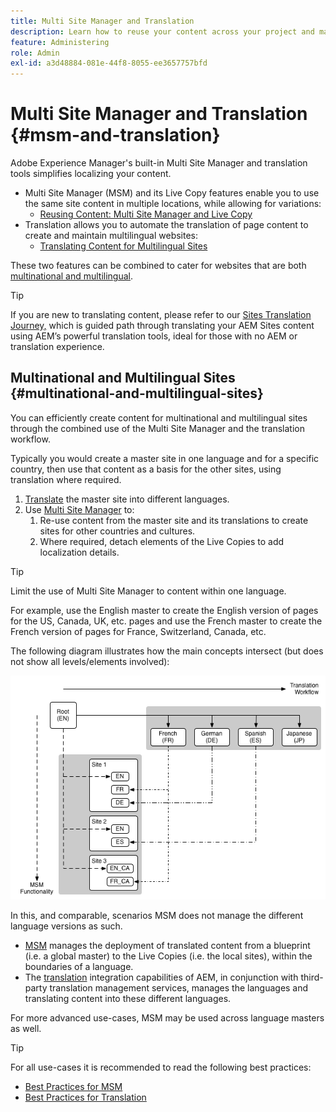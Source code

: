 ```yaml
---
title: Multi Site Manager and Translation
description: Learn how to reuse your content across your project and manage multilingual websites in AEM.
feature: Administering
role: Admin
exl-id: a3d48884-081e-44f8-8055-ee3657757bfd
---
```

# Multi Site Manager and Translation {#msm-and-translation}

Adobe Experience Manager's built-in Multi Site Manager and translation tools simplifies localizing your content.

* Multi Site Manager (MSM) and its Live Copy features enable you to use the same site content in multiple locations, while allowing for variations:
  * [Reusing Content: Multi Site Manager and Live Copy](msm/overview.md)
* Translation allows you to automate the translation of page content to create and maintain multilingual websites:
  * [Translating Content for Multilingual Sites](translation/overview.md)

These two features can be combined to cater for websites that are both [multinational and multilingual](#multinational-and-multilingual-sites).

>[!TIP]
>
>If you are new to translating content, please refer to our [Sites Translation Journey,](/help/journey-sites/translation/overview.md) which is guided path through translating your AEM Sites content using AEM’s powerful translation tools, ideal for those with no AEM or translation experience.

## Multinational and Multilingual Sites {#multinational-and-multilingual-sites}

You can efficiently create content for multinational and multilingual sites through the combined use of the Multi Site Manager and the translation workflow.

Typically you would create a master site in one language and for a specific country, then use that content as a basis for the other sites, using translation where required.

1. [Translate](translation/overview.md) the master site into different languages.
1. Use [Multi Site Manager](msm/overview.md) to:
   1. Re-use content from the master site and its translations to create sites for other countries and cultures.
   1. Where required, detach elements of the Live Copies to add localization details.

>[!TIP]
>
>Limit the use of Multi Site Manager to content within one language.
>
>For example, use the English master to create the English version of pages for the US, Canada, UK, etc. pages and use the French master to create the French version of pages for France, Switzerland, Canada, etc.

The following diagram illustrates how the main concepts intersect (but does not show all levels/elements involved):

![Localization overview](assets/localization-overview.png)

In this, and comparable, scenarios MSM does not manage the different language versions as such.

* [MSM](msm/overview.md) manages the deployment of translated content from a blueprint (i.e. a global master) to the Live Copies (i.e. the local sites), within the boundaries of a language.
* The [translation](translation/overview.md) integration capabilities of AEM, in conjunction with third-party translation management services, manages the languages and translating content into these different languages.

For more advanced use-cases, MSM may be used across language masters as well.

>[!TIP]
>
>For all use-cases it is recommended to read the following best practices:
>
>* [Best Practices for MSM](msm/best-practices.md)
>* [Best Practices for Translation](translation/best-practices.md)
